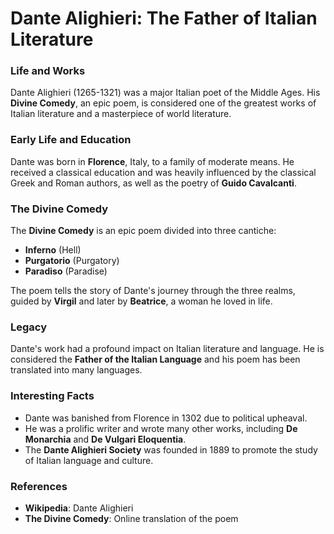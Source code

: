 # Dante Alighieri: The Father of Italian Literature

### Life and Works

Dante Alighieri (1265-1321) was a major Italian poet of the Middle Ages. His **Divine Comedy**, an epic poem, is considered one of the greatest works of Italian literature and a masterpiece of world literature.

### Early Life and Education

Dante was born in **Florence**, Italy, to a family of moderate means. He received a classical education and was heavily influenced by the classical Greek and Roman authors, as well as the poetry of **Guido Cavalcanti**.

### The Divine Comedy

The **Divine Comedy** is an epic poem divided into three cantiche:
- **Inferno** (Hell)
- **Purgatorio** (Purgatory)
- **Paradiso** (Paradise)

The poem tells the story of Dante's journey through the three realms, guided by **Virgil** and later by **Beatrice**, a woman he loved in life.

### Legacy

Dante's work had a profound impact on Italian literature and language. He is considered the **Father of the Italian Language** and his poem has been translated into many languages.

### Interesting Facts

- Dante was banished from Florence in 1302 due to political upheaval.
- He was a prolific writer and wrote many other works, including **De Monarchia** and **De Vulgari Eloquentia**.
- The **Dante Alighieri Society** was founded in 1889 to promote the study of Italian language and culture.

### References

- **Wikipedia**: Dante Alighieri
- **The Divine Comedy**: Online translation of the poem
